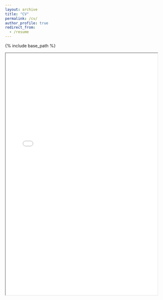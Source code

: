 ```yaml
---
layout: archive
title: "CV"
permalink: /cv/
author_profile: true
redirect_from:
  - /resume
---
```


{% include base_path %}

<iframe src="/assets/CV_gyllingberg_April2025.pdf" width="100%" height="800px"></iframe>

